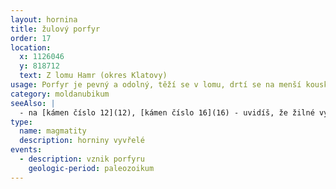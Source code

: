 ```yaml
---
layout: hornina
title: žulový porfyr
order: 17
location:
  x: 1126046
  y: 818712
  text: Z lomu Hamr (okres Klatovy)
usage: Porfyr je pevný a odolný, těží se v lomu, drtí se na menší kousky, které se pak třídí podle velikosti. Přidává se do betonových a asfaltových směsí pro stavební účely. Dal by se využít i pro výrobu dlažebních kostek.
category: moldanubikum
seeAlso: |
  - na [kámen číslo 12](12), [kámen číslo 16](16) - uvidíš, že žilné vyvřeliny mohou vypadat také jinak
type:
  name: magmatity
  description: horniny vyvřelé
events:
  - description: vznik porfyru
    geologic-period: paleozoikum
---
```


